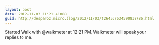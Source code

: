 ```yaml
---
layout: post
date: 2012-11-03 11:21 +1000
guid: http://desparoz.micro.blog/2012/11/03/t264537634590838786.html
---
```

Started Walk with @walkmeter at 12:21 PM, Walkmeter will speak your replies to me.
